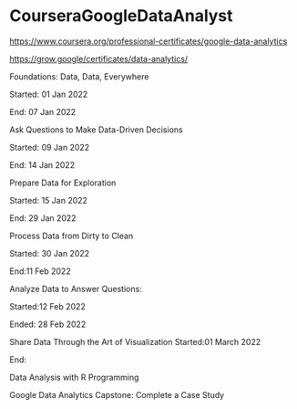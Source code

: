 # CourseraGoogleDataAnalyst

https://www.coursera.org/professional-certificates/google-data-analytics

https://grow.google/certificates/data-analytics/

Foundations: Data, Data, Everywhere 

Started: 01 Jan 2022

End: 07 Jan 2022

Ask Questions to Make Data-Driven Decisions

Started: 09 Jan 2022

End: 14 Jan 2022

Prepare Data for Exploration

Started: 15 Jan 2022

End: 29 Jan 2022

Process Data from Dirty to Clean

Started: 30 Jan 2022

End:11 Feb 2022

Analyze Data to Answer Questions:

Started:12 Feb 2022

Ended: 28 Feb 2022

Share Data Through the Art of Visualization 
Started:01 March 2022

End:

Data Analysis with R Programming 

Google D​ata Analytics Capstone: Complete a Case Study 
